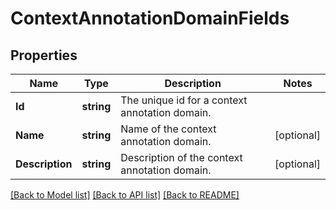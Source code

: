 # ContextAnnotationDomainFields

## Properties

Name | Type | Description | Notes
------------ | ------------- | ------------- | -------------
**Id** | **string** | The unique id for a context annotation domain. | 
**Name** | **string** | Name of the context annotation domain. | [optional] 
**Description** | **string** | Description of the context annotation domain. | [optional] 

[[Back to Model list]](../README.md#documentation-for-models) [[Back to API list]](../README.md#documentation-for-api-endpoints) [[Back to README]](../README.md)


